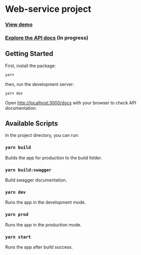 # Web-service project

### [View demo](https://web-service-ptit.herokuapp.com)

### [Explore the API docs](https://web-service-ptit.herokuapp.com/docs) (In progress)

## Getting Started

First, install the package:

```bash
yarn
```

then, run the development server:

```bash
yarn dev
```

Open [http://localhost:3000/docs](http://localhost:3000/docs) with your browser to check API documentation.

## Available Scripts

In the project directory, you can run:

### `yarn build`

Builds the app for production to the build folder.

### `yarn build:swagger`

Build swagger documentation.

### `yarn dev`

Runs the app in the development mode.

### `yarn prod`

Runs the app in the production mode.

### `yarn start`

Runs the app after build success.
